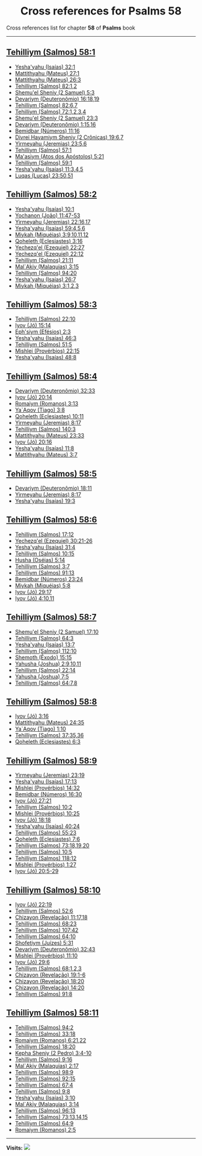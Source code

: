 <div align="center">

# Cross references for **Psalms 58**
</div>

Cross references list for chapter **58** of **Psalms** book

---

<h2 id="1"><a href="https://bible.ozzuu.com/pt_yah/Psa/58#1" target="_blank">Tehilliym (Salmos) 58:1</a></h2>

- [Yesha'yahu (Isaías) 32:1](https://bible.ozzuu.com/pt_yah/Isa/32#1)
- [Mattithyahu (Mateus) 27:1](https://bible.ozzuu.com/pt_yah/Mat/27#1)
- [Mattithyahu (Mateus) 26:3](https://bible.ozzuu.com/pt_yah/Mat/26#3)
- [Tehilliym (Salmos) 82:1,2](https://bible.ozzuu.com/pt_yah/Psa/82#1)
- [Shemu'el Sheniy (2 Samuel) 5:3](https://bible.ozzuu.com/pt_yah/2Sm/5#3)
- [Devariym (Deuteronômio) 16:18,19](https://bible.ozzuu.com/pt_yah/Deu/16#18)
- [Tehilliym (Salmos) 82:6,7](https://bible.ozzuu.com/pt_yah/Psa/82#6)
- [Tehilliym (Salmos) 72:1,2,3,4](https://bible.ozzuu.com/pt_yah/Psa/72#1)
- [Shemu'el Sheniy (2 Samuel) 23:3](https://bible.ozzuu.com/pt_yah/2Sm/23#3)
- [Devariym (Deuteronômio) 1:15,16](https://bible.ozzuu.com/pt_yah/Deu/1#15)
- [Bemidbar (Números) 11:16](https://bible.ozzuu.com/pt_yah/Num/11#16)
- [Divrei Hayamiym Sheniy (2 Crônicas) 19:6,7](https://bible.ozzuu.com/pt_yah/2Ch/19#6)
- [Yirmeyahu (Jeremias) 23:5,6](https://bible.ozzuu.com/pt_yah/Jer/23#5)
- [Tehilliym (Salmos) 57:1](https://bible.ozzuu.com/pt_yah/Psa/57#1)
- [Ma'asiym (Atos dos Apóstolos) 5:21](https://bible.ozzuu.com/pt_yah/Act/5#21)
- [Tehilliym (Salmos) 59:1](https://bible.ozzuu.com/pt_yah/Psa/59#1)
- [Yesha'yahu (Isaías) 11:3,4,5](https://bible.ozzuu.com/pt_yah/Isa/11#3)
- [Luqas (Lucas) 23:50,51](https://bible.ozzuu.com/pt_yah/Luk/23#50)
<h2 id="2"><a href="https://bible.ozzuu.com/pt_yah/Psa/58#2" target="_blank">Tehilliym (Salmos) 58:2</a></h2>

- [Yesha'yahu (Isaías) 10:1](https://bible.ozzuu.com/pt_yah/Isa/10#1)
- [Yochanon (João) 11:47-53](https://bible.ozzuu.com/pt_yah/Joh/11#47)
- [Yirmeyahu (Jeremias) 22:16,17](https://bible.ozzuu.com/pt_yah/Jer/22#16)
- [Yesha'yahu (Isaías) 59:4,5,6](https://bible.ozzuu.com/pt_yah/Isa/59#4)
- [Miykah (Miquéias) 3:9,10,11,12](https://bible.ozzuu.com/pt_yah/Mic/3#9)
- [Qoheleth (Eclesiastes) 3:16](https://bible.ozzuu.com/pt_yah/Ecc/3#16)
- [Yechezq'el (Ezequiel) 22:27](https://bible.ozzuu.com/pt_yah/Eze/22#27)
- [Yechezq'el (Ezequiel) 22:12](https://bible.ozzuu.com/pt_yah/Eze/22#12)
- [Tehilliym (Salmos) 21:11](https://bible.ozzuu.com/pt_yah/Psa/21#11)
- [Mal`Akiy (Malaquias) 3:15](https://bible.ozzuu.com/pt_yah/Mal/3#15)
- [Tehilliym (Salmos) 94:20](https://bible.ozzuu.com/pt_yah/Psa/94#20)
- [Yesha'yahu (Isaías) 26:7](https://bible.ozzuu.com/pt_yah/Isa/26#7)
- [Miykah (Miquéias) 3:1,2,3](https://bible.ozzuu.com/pt_yah/Mic/3#1)
<h2 id="3"><a href="https://bible.ozzuu.com/pt_yah/Psa/58#3" target="_blank">Tehilliym (Salmos) 58:3</a></h2>

- [Tehilliym (Salmos) 22:10](https://bible.ozzuu.com/pt_yah/Psa/22#10)
- [Iyov (Jó) 15:14](https://bible.ozzuu.com/pt_yah/Job/15#14)
- [Eph'siym (Efésios) 2:3](https://bible.ozzuu.com/pt_yah/Eph/2#3)
- [Yesha'yahu (Isaías) 46:3](https://bible.ozzuu.com/pt_yah/Isa/46#3)
- [Tehilliym (Salmos) 51:5](https://bible.ozzuu.com/pt_yah/Psa/51#5)
- [Mishlei (Provérbios) 22:15](https://bible.ozzuu.com/pt_yah/Pro/22#15)
- [Yesha'yahu (Isaías) 48:8](https://bible.ozzuu.com/pt_yah/Isa/48#8)
<h2 id="4"><a href="https://bible.ozzuu.com/pt_yah/Psa/58#4" target="_blank">Tehilliym (Salmos) 58:4</a></h2>

- [Devariym (Deuteronômio) 32:33](https://bible.ozzuu.com/pt_yah/Deu/32#33)
- [Iyov (Jó) 20:14](https://bible.ozzuu.com/pt_yah/Job/20#14)
- [Romaiym (Romanos) 3:13](https://bible.ozzuu.com/pt_yah/Rom/3#13)
- [Ya`Aqov (Tiago) 3:8](https://bible.ozzuu.com/pt_yah/Jam/3#8)
- [Qoheleth (Eclesiastes) 10:11](https://bible.ozzuu.com/pt_yah/Ecc/10#11)
- [Yirmeyahu (Jeremias) 8:17](https://bible.ozzuu.com/pt_yah/Jer/8#17)
- [Tehilliym (Salmos) 140:3](https://bible.ozzuu.com/pt_yah/Psa/140#3)
- [Mattithyahu (Mateus) 23:33](https://bible.ozzuu.com/pt_yah/Mat/23#33)
- [Iyov (Jó) 20:16](https://bible.ozzuu.com/pt_yah/Job/20#16)
- [Yesha'yahu (Isaías) 11:8](https://bible.ozzuu.com/pt_yah/Isa/11#8)
- [Mattithyahu (Mateus) 3:7](https://bible.ozzuu.com/pt_yah/Mat/3#7)
<h2 id="5"><a href="https://bible.ozzuu.com/pt_yah/Psa/58#5" target="_blank">Tehilliym (Salmos) 58:5</a></h2>

- [Devariym (Deuteronômio) 18:11](https://bible.ozzuu.com/pt_yah/Deu/18#11)
- [Yirmeyahu (Jeremias) 8:17](https://bible.ozzuu.com/pt_yah/Jer/8#17)
- [Yesha'yahu (Isaías) 19:3](https://bible.ozzuu.com/pt_yah/Isa/19#3)
<h2 id="6"><a href="https://bible.ozzuu.com/pt_yah/Psa/58#6" target="_blank">Tehilliym (Salmos) 58:6</a></h2>

- [Tehilliym (Salmos) 17:12](https://bible.ozzuu.com/pt_yah/Psa/17#12)
- [Yechezq'el (Ezequiel) 30:21-26](https://bible.ozzuu.com/pt_yah/Eze/30#21)
- [Yesha'yahu (Isaías) 31:4](https://bible.ozzuu.com/pt_yah/Isa/31#4)
- [Tehilliym (Salmos) 10:15](https://bible.ozzuu.com/pt_yah/Psa/10#15)
- [Husha (Oséias) 5:14](https://bible.ozzuu.com/pt_yah/Hos/5#14)
- [Tehilliym (Salmos) 3:7](https://bible.ozzuu.com/pt_yah/Psa/3#7)
- [Tehilliym (Salmos) 91:13](https://bible.ozzuu.com/pt_yah/Psa/91#13)
- [Bemidbar (Números) 23:24](https://bible.ozzuu.com/pt_yah/Num/23#24)
- [Miykah (Miquéias) 5:8](https://bible.ozzuu.com/pt_yah/Mic/5#8)
- [Iyov (Jó) 29:17](https://bible.ozzuu.com/pt_yah/Job/29#17)
- [Iyov (Jó) 4:10,11](https://bible.ozzuu.com/pt_yah/Job/4#10)
<h2 id="7"><a href="https://bible.ozzuu.com/pt_yah/Psa/58#7" target="_blank">Tehilliym (Salmos) 58:7</a></h2>

- [Shemu'el Sheniy (2 Samuel) 17:10](https://bible.ozzuu.com/pt_yah/2Sm/17#10)
- [Tehilliym (Salmos) 64:3](https://bible.ozzuu.com/pt_yah/Psa/64#3)
- [Yesha'yahu (Isaías) 13:7](https://bible.ozzuu.com/pt_yah/Isa/13#7)
- [Tehilliym (Salmos) 112:10](https://bible.ozzuu.com/pt_yah/Psa/112#10)
- [Shemoth (Êxodo) 15:15](https://bible.ozzuu.com/pt_yah/Exo/15#15)
- [Yahusha (Joshua) 2:9,10,11](https://bible.ozzuu.com/pt_yah/Jos/2#9)
- [Tehilliym (Salmos) 22:14](https://bible.ozzuu.com/pt_yah/Psa/22#14)
- [Yahusha (Joshua) 7:5](https://bible.ozzuu.com/pt_yah/Jos/7#5)
- [Tehilliym (Salmos) 64:7,8](https://bible.ozzuu.com/pt_yah/Psa/64#7)
<h2 id="8"><a href="https://bible.ozzuu.com/pt_yah/Psa/58#8" target="_blank">Tehilliym (Salmos) 58:8</a></h2>

- [Iyov (Jó) 3:16](https://bible.ozzuu.com/pt_yah/Job/3#16)
- [Mattithyahu (Mateus) 24:35](https://bible.ozzuu.com/pt_yah/Mat/24#35)
- [Ya`Aqov (Tiago) 1:10](https://bible.ozzuu.com/pt_yah/Jam/1#10)
- [Tehilliym (Salmos) 37:35,36](https://bible.ozzuu.com/pt_yah/Psa/37#35)
- [Qoheleth (Eclesiastes) 6:3](https://bible.ozzuu.com/pt_yah/Ecc/6#3)
<h2 id="9"><a href="https://bible.ozzuu.com/pt_yah/Psa/58#9" target="_blank">Tehilliym (Salmos) 58:9</a></h2>

- [Yirmeyahu (Jeremias) 23:19](https://bible.ozzuu.com/pt_yah/Jer/23#19)
- [Yesha'yahu (Isaías) 17:13](https://bible.ozzuu.com/pt_yah/Isa/17#13)
- [Mishlei (Provérbios) 14:32](https://bible.ozzuu.com/pt_yah/Pro/14#32)
- [Bemidbar (Números) 16:30](https://bible.ozzuu.com/pt_yah/Num/16#30)
- [Iyov (Jó) 27:21](https://bible.ozzuu.com/pt_yah/Job/27#21)
- [Tehilliym (Salmos) 10:2](https://bible.ozzuu.com/pt_yah/Psa/10#2)
- [Mishlei (Provérbios) 10:25](https://bible.ozzuu.com/pt_yah/Pro/10#25)
- [Iyov (Jó) 18:18](https://bible.ozzuu.com/pt_yah/Job/18#18)
- [Yesha'yahu (Isaías) 40:24](https://bible.ozzuu.com/pt_yah/Isa/40#24)
- [Tehilliym (Salmos) 55:23](https://bible.ozzuu.com/pt_yah/Psa/55#23)
- [Qoheleth (Eclesiastes) 7:6](https://bible.ozzuu.com/pt_yah/Ecc/7#6)
- [Tehilliym (Salmos) 73:18,19,20](https://bible.ozzuu.com/pt_yah/Psa/73#18)
- [Tehilliym (Salmos) 10:5](https://bible.ozzuu.com/pt_yah/Psa/10#5)
- [Tehilliym (Salmos) 118:12](https://bible.ozzuu.com/pt_yah/Psa/118#12)
- [Mishlei (Provérbios) 1:27](https://bible.ozzuu.com/pt_yah/Pro/1#27)
- [Iyov (Jó) 20:5-29](https://bible.ozzuu.com/pt_yah/Job/20#5)
<h2 id="10"><a href="https://bible.ozzuu.com/pt_yah/Psa/58#10" target="_blank">Tehilliym (Salmos) 58:10</a></h2>

- [Iyov (Jó) 22:19](https://bible.ozzuu.com/pt_yah/Job/22#19)
- [Tehilliym (Salmos) 52:6](https://bible.ozzuu.com/pt_yah/Psa/52#6)
- [Chizayon (Revelação) 11:17,18](https://bible.ozzuu.com/pt_yah/Rev/11#17)
- [Tehilliym (Salmos) 68:23](https://bible.ozzuu.com/pt_yah/Psa/68#23)
- [Tehilliym (Salmos) 107:42](https://bible.ozzuu.com/pt_yah/Psa/107#42)
- [Tehilliym (Salmos) 64:10](https://bible.ozzuu.com/pt_yah/Psa/64#10)
- [Shofetiym (Juízes) 5:31](https://bible.ozzuu.com/pt_yah/Jdg/5#31)
- [Devariym (Deuteronômio) 32:43](https://bible.ozzuu.com/pt_yah/Deu/32#43)
- [Mishlei (Provérbios) 11:10](https://bible.ozzuu.com/pt_yah/Pro/11#10)
- [Iyov (Jó) 29:6](https://bible.ozzuu.com/pt_yah/Job/29#6)
- [Tehilliym (Salmos) 68:1,2,3](https://bible.ozzuu.com/pt_yah/Psa/68#1)
- [Chizayon (Revelação) 19:1-6](https://bible.ozzuu.com/pt_yah/Rev/19#1)
- [Chizayon (Revelação) 18:20](https://bible.ozzuu.com/pt_yah/Rev/18#20)
- [Chizayon (Revelação) 14:20](https://bible.ozzuu.com/pt_yah/Rev/14#20)
- [Tehilliym (Salmos) 91:8](https://bible.ozzuu.com/pt_yah/Psa/91#8)
<h2 id="11"><a href="https://bible.ozzuu.com/pt_yah/Psa/58#11" target="_blank">Tehilliym (Salmos) 58:11</a></h2>

- [Tehilliym (Salmos) 94:2](https://bible.ozzuu.com/pt_yah/Psa/94#2)
- [Tehilliym (Salmos) 33:18](https://bible.ozzuu.com/pt_yah/Psa/33#18)
- [Romaiym (Romanos) 6:21,22](https://bible.ozzuu.com/pt_yah/Rom/6#21)
- [Tehilliym (Salmos) 18:20](https://bible.ozzuu.com/pt_yah/Psa/18#20)
- [Kepha Sheniy (2 Pedro) 3:4-10](https://bible.ozzuu.com/pt_yah/2Pe/3#4)
- [Tehilliym (Salmos) 9:16](https://bible.ozzuu.com/pt_yah/Psa/9#16)
- [Mal`Akiy (Malaquias) 2:17](https://bible.ozzuu.com/pt_yah/Mal/2#17)
- [Tehilliym (Salmos) 98:9](https://bible.ozzuu.com/pt_yah/Psa/98#9)
- [Tehilliym (Salmos) 92:15](https://bible.ozzuu.com/pt_yah/Psa/92#15)
- [Tehilliym (Salmos) 67:4](https://bible.ozzuu.com/pt_yah/Psa/67#4)
- [Tehilliym (Salmos) 9:8](https://bible.ozzuu.com/pt_yah/Psa/9#8)
- [Yesha'yahu (Isaías) 3:10](https://bible.ozzuu.com/pt_yah/Isa/3#10)
- [Mal`Akiy (Malaquias) 3:14](https://bible.ozzuu.com/pt_yah/Mal/3#14)
- [Tehilliym (Salmos) 96:13](https://bible.ozzuu.com/pt_yah/Psa/96#13)
- [Tehilliym (Salmos) 73:13,14,15](https://bible.ozzuu.com/pt_yah/Psa/73#13)
- [Tehilliym (Salmos) 64:9](https://bible.ozzuu.com/pt_yah/Psa/64#9)
- [Romaiym (Romanos) 2:5](https://bible.ozzuu.com/pt_yah/Rom/2#5)


---

**Visits:**
![](https://profile-counter.glitch.me/visitCounter_crossrefs34/count.svg)
